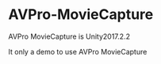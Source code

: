 # AVPro-MovieCapture
AVPro MovieCapture  is Unity2017.2.2

It only a demo to use AVPro MovieCapture 
